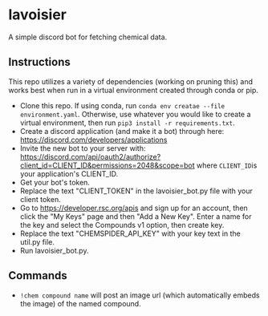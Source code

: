 # lavoisier

A simple discord bot for fetching chemical data.

## Instructions

This repo utilizes a variety of dependencies (working on pruning this) and works best when run in a virtual environment created through conda or pip. 

* Clone this repo. If using conda, run `conda env creatae --file environment.yaml`. Otherwise, use whatever you would like to create a virtual environment, then run `pip3 install -r requirements.txt`.
* Create a discord application (and make it a bot) through here: https://discord.com/developers/applications
* Invite the new bot to your server with: https://discord.com/api/oauth2/authorize?client_id=CLIENT_ID&permissions=2048&scope=bot where `CLIENT_ID`is your application's CLIENT_ID.
* Get your bot's token.
* Replace the text "CLIENT_TOKEN" in the lavoisier_bot.py file with your client token.
* Go to https://developer.rsc.org/apis and sign up for an account, then click the "My Keys" page and then "Add a New Key". Enter a name for the key and select the Compounds v1 option, then create key.
* Replace the text "CHEMSPIDER_API_KEY" with your key text in the util.py file.
* Run lavoisier_bot.py. 

## Commands

* `!chem compound name` will post an image url (which automatically embeds the image) of the named compound. 